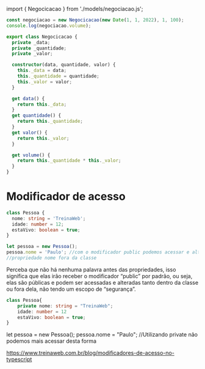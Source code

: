 import { Negocicacao } from './models/negociacao.js';

```ts
const negociacao = new Negocicacao(new Date(1, 1, 2022), 1, 100);
console.log(negociacao.volume);

export class Negocicacao {
  private _data;
  private _quantidade;
  private _valor;

  constructor(data, quantidade, valor) {
    this._data = data;
    this._quantidade = quantidade;
    this._valor = valor;
  }

  get data() {
    return this._data;
  }
  get quantidade() {
    return this._quantidade;
  }
  get valor() {
    return this._valor;
  }

  get volume() {
    return this._quantidade * this._valor;
  }
}
```

# Modificador de acesso

```ts
class Pessoa {
  nome: string = 'TreinaWeb';
  idade: number = 12;
  estaVivo: boolean = true;
}

let pessoa = new Pessoa();
pessoa.nome = 'Paulo'; //com o modificador public podemos acessar e alterar o valor da
//propriedade nome fora da classe
```

Perceba que não há nenhuma palavra antes das propriedades, isso significa que elas irão receber o modificador “public” por padrão, ou seja, elas são públicas e podem ser acessadas e alteradas tanto dentro da classe ou fora dela, não tendo um escopo de “segurança”.

```ts
class Pessoa{
	private nome: string = "TreinaWeb";
	idade: number = 12
	estaVivo: boolean = true;
}
```
let pessoa = new Pessoa();
pessoa.nome = "Paulo"; //Utilizando private não podemos mais acessar desta forma

https://www.treinaweb.com.br/blog/modificadores-de-acesso-no-typescript
